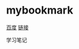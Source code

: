 # mybookmark

[百度](http://www.baidu.com)
[链接](README.md#学习笔记)











































学习笔记
